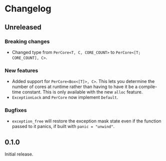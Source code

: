 # Changelog

## Unreleased

### Breaking changes

- Changed type from `PerCore<T, C, CORE_COUNT>` to `PerCore<[T; CORE_COUNT], C>`.

### New features

- Added support for `PerCore<Box<[T]>, C>`. This lets you determine the number of cores at runtime
  rather than having to have it be a compile-time constant. This is only available with the new
  `alloc` feature.
- `ExceptionLock` and `PerCore` now implement `Default`.

### Bugfixes

- `exception_free` will restore the exception mask state even if the function passed to it panics,
  if built with `panic = "unwind"`.

## 0.1.0

Initial release.
